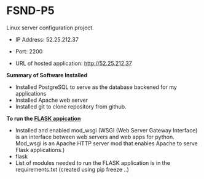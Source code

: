 # FSND-P5
Linux server configuration project.

+ IP Address: 52.25.212.37
+ Port: 2200

+ URL of hosted application: http://52.25.212.37


<b>Summary of Software Installed</b>

+ Installed PostgreSQL to serve as the database backened for my applications
+ Installed Apache web server
+ Installed git to clone repository from github.

<b> To run the [FLASK appication](https://www.digitalocean.com/community/tutorials/how-to-deploy-a-flask-application-on-an-ubuntu-vps)</b>
+ Installed and enabled mod_wsgi (WSGI (Web Server Gateway Interface) is an interface between web servers and web apps for python. Mod_wsgi is an Apache HTTP server mod that enables Apache to serve Flask applications.)
+ flask
+ List of modules needed to run the FLASK application is in the requirements.txt (created using pip freeze ..)


